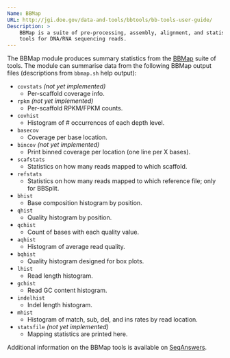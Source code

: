 ```yaml
---
Name: BBMap
URL: http://jgi.doe.gov/data-and-tools/bbtools/bb-tools-user-guide/
Description: >
	BBMap is a suite of pre-processing, assembly, alignment, and statistics
	tools for DNA/RNA sequencing reads.
---
```


The BBMap module produces summary statistics from the
[BBMap](http://jgi.doe.gov/data-and-tools/bbtools/bb-tools-user-guide/) suite of tools.
The module can summarise data from the following BBMap output files
(descriptions from `bbmap.sh` help output):

* `covstats` _(not yet implemented)_
    * Per-scaffold coverage info.
* `rpkm` _(not yet implemented)_
    * Per-scaffold RPKM/FPKM counts.
* `covhist`
    * Histogram of # occurrences of each depth level.
* `basecov`
    * Coverage per base location.
* `bincov` _(not yet implemented)_
    * Print binned coverage per location (one line per X bases).
* `scafstats`
    * Statistics on how many reads mapped to which scaffold.
* `refstats`
    * Statistics on how many reads mapped to which reference file; only for BBSplit.
* `bhist`
    * Base composition histogram by position.
* `qhist`
    * Quality histogram by position.
* `qchist`
    * Count of bases with each quality value.
* `aqhist`
    * Histogram of average read quality.
* `bqhist`
    * Quality histogram designed for box plots.
* `lhist`
    * Read length histogram.
* `gchist`
    * Read GC content histogram.
* `indelhist`
    * Indel length histogram.
* `mhist`
    * Histogram of match, sub, del, and ins rates by read location.
* `statsfile` _(not yet implemented)_
    * Mapping statistics are printed here.

Additional information on the BBMap tools is available on
[SeqAnswers](http://seqanswers.com/forums/showthread.php?t=41057).
